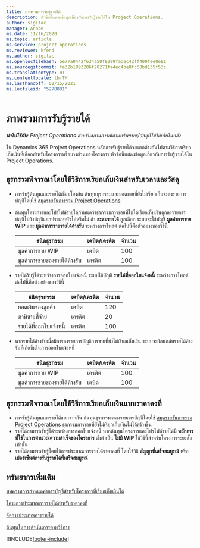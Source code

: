 ```yaml
---
title: ภาพรวมการรับรู้รายได้
description: หัวข้อนี้แสดงข้อมูลเกี่ยวกับการรับรู้รายได้ใน Project Operations.
author: sigitac
manager: Annbe
ms.date: 11/16/2020
ms.topic: article
ms.service: project-operations
ms.reviewer: kfend
ms.author: sigitac
ms.openlocfilehash: 5e77a0442f634a50f8099fadec42ff400fee0e81
ms.sourcegitcommit: fa32b1893286f20271fa4ec4be8fc68bd135f53c
ms.translationtype: HT
ms.contentlocale: th-TH
ms.lasthandoff: 02/15/2021
ms.locfileid: "5278891"
---
```

# <a name="revenue-recognition-overview"></a>ภาพรวมการรับรู้รายได้

_**นำไปใช้กับ:** Project Operations สำหรับสถานการณ์ตามทรัพยากร/วัสดุที่ไม่ได้เก็บในคลัง_

ใน Dynamics 365 Project Operations หลักการรับรู้รายได้จะแตกต่างกันไปตามวิธีการเรียกเก็บเงินที่เลือกสำหรับโครงการหรือบางส่วนของโครงการ หัวข้อนี้แสดงข้อมูลเกี่ยวกับการรับรู้รายได้ใน Project Operations.

## <a name="transactions-accounted-using-time-and-material-billing-method"></a>ธุรกรรมพิจารณาโดยใช้วิธีการเรียกเก็บเงินสำหรับเวลาและวัสดุ

- การรับรู้ต้นทุนและรายได้เชื่อมโยงกัน ต้นทุนธุรกรรมและยอดขายที่ยังไม่เรียกเก็บจะลงรายการบัญชีโดยใช้ [สมุดรายวันการรวม Project Operations](../project-accounting/project-operations-integration-journal.md)
- ต้นทุนโครงการและโปรไฟล์รายได้กำหนดว่าธุรกรรมการขายที่ไม่ได้เรียกเก็บเงินถูกลงรายการบัญชีไปยังบัญชีแยกประเภททั่วไปหรือไม่ ถ้า **สะสมรายได้** ถูกเลือก ระบบจะใช้บัญชี **มูลค่าการขาย WIP** และ **มูลค่าการขายรายได้ค้างรับ** ระหว่างการโพสต์ ต่อไปนี้คือตัวอย่างของวิธีนี้  

  | ชนิดธุรกรรม | เดบิต/เครดิต | จำนวน |
  | --- | --- | --- |
  | มูลค่าการขาย WIP | เดบิต | 100 |
  | มูลค่าการขายของรายได้ค้างรับ | เครดิต | 100 |

- รายได้รับรู้ได้ระหว่างการออกใบแจ้งหนี้ ระบบใช้บัญชี **รายได้ที่ออกใบแจ้งหนี้** ระหว่างการโพสต์ ต่อไปนี้คือตัวอย่างของวิธีนี้  

  | ชนิดธุรกรรม | เดบิต/เครดิต | จำนวน |
  | --- | --- | --- |
  | ยอดเงินของลูกค้า | เดบิต | 120 |
  | ภาษีขายที่จ่าย | เครดิต | 20 |
  | รายได้ที่ออกใบแจ้งหนี้ | เครดิต | 100 |

- หากรายได้ค้างรับเมื่อมีการลงรายการบัญชีการขายที่ยังไม่เรียกเก็บเงิน ระบบจะย้อนกลับรายได้ค้างรับที่เกิดขึ้นในการออกใบแจ้งหนี้

  | ชนิดธุรกรรม | เดบิต/เครดิต | จำนวน |
  | --- | --- | --- |
  | มูลค่าการขาย WIP | เครดิต | 100 |
  | มูลค่าการขายของรายได้ค้างรับ | เดบิต | 100 |

## <a name="transactions-accounted-using-the-fixed-price-billing-method"></a>ธุรกรรมพิจารณาโดยใช้วิธีการเรียกเก็บเงินแบบราคาคงที่

- การรับรู้ต้นทุนและรายได้แยกจากกัน ต้นทุนธุรกรรมจะลงรายการบัญชีโดยใช้ [สมุดรายวันการรวม Project Operations](../project-accounting/project-operations-integration-journal.md) ธุรกรรมการขายที่ยังไม่เรียกเก็บเงินไม่ได้สร้างขึ้น
- รายได้สามารถรับรู้ได้ระหว่างการออกใบแจ้งหนี้ หากต้นทุนโครงการและโปรไฟล์รายได้มี **หลักการที่ใช้ในการคำนวณความสำเร็จของโครงการ** ตั้งค่าเป็น **ไม่มี WIP** ใช้วิธีนี้สำหรับโครงการระยะสั้นเท่านั้น
- รายได้สามารถรับรู้โดยใช้การประมาณการรายได้ราคาคงที่ โดยใช้วิธี **สัญญาที่เสร็จสมบูรณ์** หรือ **เปอร์เซ็นต์การรับรู้รายได้ที่เสร็จสมบูรณ์**

## <a name="additional-resources"></a>ทรัพยากรเพิ่มเติม
[บทความการกำหนดค่าการบัญชีสำหรับโครงการที่เรียกเก็บเงินได้](../project-accounting/configure-accounting-billable-projects.md)

[โครงการประมาณการรายได้สำหรับราคาคงที่](rev-rec-percentage-completion-method.md)

[จัดการประมาณการรายได้](rev-rec-completed-contract-method.md)

[ต้นทุนในการดำเนินการตามวิธีการ](cost-complete-methods.md)


[!INCLUDE[footer-include](../includes/footer-banner.md)]
